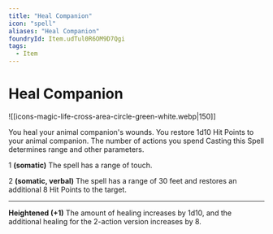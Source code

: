 ```yaml
---
title: "Heal Companion"
icon: "spell"
aliases: "Heal Companion"
foundryId: Item.udTul0R6OM9D7Qgi
tags:
  - Item
---
```


# Heal Companion
![[icons-magic-life-cross-area-circle-green-white.webp|150]]

You heal your animal companion's wounds. You restore 1d10 Hit Points to your animal companion. The number of actions you spend Casting this Spell determines range and other parameters.

1 **(somatic)** The spell has a range of touch.

2 **(somatic, verbal)** The spell has a range of 30 feet and restores an additional 8 Hit Points to the target.

* * *

**Heightened (+1)** The amount of healing increases by 1d10, and the additional healing for the 2-action version increases by 8.
